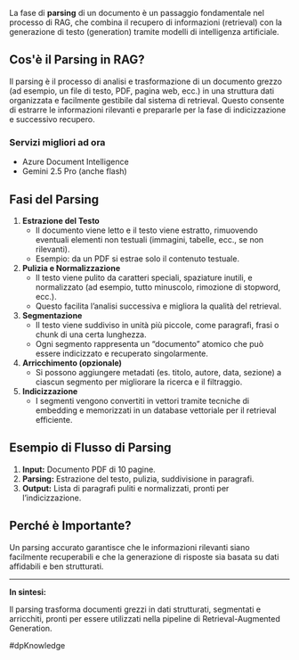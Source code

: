 La fase di **parsing** di un documento è un passaggio fondamentale nel processo di RAG, che combina il recupero di informazioni (retrieval) con la generazione di testo (generation) tramite modelli di intelligenza artificiale.

## Cos'è il Parsing in RAG?

Il parsing è il processo di analisi e trasformazione di un documento grezzo (ad esempio, un file di testo, PDF, pagina web, ecc.) in una struttura dati organizzata e facilmente gestibile dal sistema di retrieval. Questo consente di estrarre le informazioni rilevanti e prepararle per la fase di indicizzazione e successivo recupero.

### Servizi migliori ad ora

- Azure Document Intelligence
- Gemini 2.5 Pro (anche flash)

## Fasi del Parsing

1. **Estrazione del Testo**
    - Il documento viene letto e il testo viene estratto, rimuovendo eventuali elementi non testuali (immagini, tabelle, ecc., se non rilevanti).
    - Esempio: da un PDF si estrae solo il contenuto testuale.
2. **Pulizia e Normalizzazione**
    - Il testo viene pulito da caratteri speciali, spaziature inutili, e normalizzato (ad esempio, tutto minuscolo, rimozione di stopword, ecc.).
    - Questo facilita l’analisi successiva e migliora la qualità del retrieval.
3. **Segmentazione**
    - Il testo viene suddiviso in unità più piccole, come paragrafi, frasi o chunk di una certa lunghezza.
    - Ogni segmento rappresenta un “documento” atomico che può essere indicizzato e recuperato singolarmente.
4. **Arricchimento (opzionale)**
    - Si possono aggiungere metadati (es. titolo, autore, data, sezione) a ciascun segmento per migliorare la ricerca e il filtraggio.
5. **Indicizzazione**
    - I segmenti vengono convertiti in vettori tramite tecniche di embedding e memorizzati in un database vettoriale per il retrieval efficiente.

## Esempio di Flusso di Parsing

1. **Input:** Documento PDF di 10 pagine.
2. **Parsing:** Estrazione del testo, pulizia, suddivisione in paragrafi.
3. **Output:** Lista di paragrafi puliti e normalizzati, pronti per l’indicizzazione.

## Perché è Importante?

Un parsing accurato garantisce che le informazioni rilevanti siano facilmente recuperabili e che la generazione di risposte sia basata su dati affidabili e ben strutturati.

---

**In sintesi:**

Il parsing trasforma documenti grezzi in dati strutturati, segmentati e arricchiti, pronti per essere utilizzati nella pipeline di Retrieval-Augmented Generation.

#dpKnowledge 